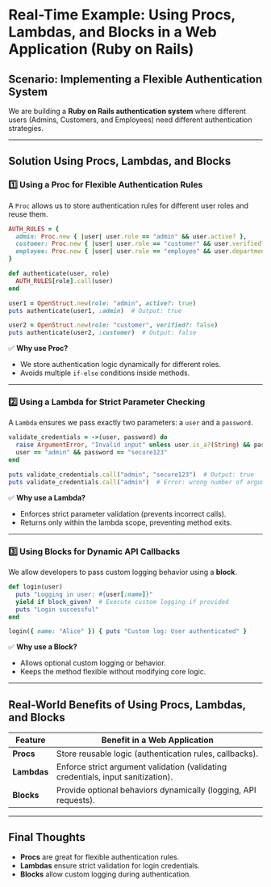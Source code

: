 
# **Real-Time Example: Using Procs, Lambdas, and Blocks in a Web Application (Ruby on Rails)**  

## **Scenario: Implementing a Flexible Authentication System**  
We are building a **Ruby on Rails authentication system** where different users (Admins, Customers, and Employees) need different authentication strategies.  

---

## **Solution Using Procs, Lambdas, and Blocks**  

### **1️⃣ Using a Proc for Flexible Authentication Rules**  
A `Proc` allows us to store authentication rules for different user roles and reuse them.  

```ruby
AUTH_RULES = {
  admin: Proc.new { |user| user.role == "admin" && user.active? },
  customer: Proc.new { |user| user.role == "customer" && user.verified? },
  employee: Proc.new { |user| user.role == "employee" && user.department.present? }
}

def authenticate(user, role)
  AUTH_RULES[role].call(user)
end

user1 = OpenStruct.new(role: "admin", active?: true)
puts authenticate(user1, :admin)  # Output: true

user2 = OpenStruct.new(role: "customer", verified?: false)
puts authenticate(user2, :customer)  # Output: false
```

✅ **Why use Proc?**  
- We store authentication logic dynamically for different roles.  
- Avoids multiple `if-else` conditions inside methods.  

---

### **2️⃣ Using a Lambda for Strict Parameter Checking**  
A `Lambda` ensures we pass exactly two parameters: a `user` and a `password`.  

```ruby
validate_credentials = ->(user, password) do
  raise ArgumentError, "Invalid input" unless user.is_a?(String) && password.is_a?(String)
  user == "admin" && password == "secure123"
end

puts validate_credentials.call("admin", "secure123")  # Output: true
puts validate_credentials.call("admin")  # Error: wrong number of arguments (given 1, expected 2)
```

✅ **Why use a Lambda?**  
- Enforces strict parameter validation (prevents incorrect calls).  
- Returns only within the lambda scope, preventing method exits.  

---

### **3️⃣ Using Blocks for Dynamic API Callbacks**  
We allow developers to pass custom logging behavior using a **block**.  

```ruby
def login(user)
  puts "Logging in user: #{user[:name]}"
  yield if block_given?  # Execute custom logging if provided
  puts "Login successful"
end

login({ name: "Alice" }) { puts "Custom log: User authenticated" }
```

✅ **Why use a Block?**  
- Allows optional custom logging or behavior.  
- Keeps the method flexible without modifying core logic.  

---

## **Real-World Benefits of Using Procs, Lambdas, and Blocks**

| Feature  | Benefit in a Web Application |
|----------|-----------------------------|
| **Procs** | Store reusable logic (authentication rules, callbacks). |
| **Lambdas** | Enforce strict argument validation (validating credentials, input sanitization). |
| **Blocks** | Provide optional behaviors dynamically (logging, API requests). |

---

## **Final Thoughts**  
- **Procs** are great for flexible authentication rules.  
- **Lambdas** ensure strict validation for login credentials.  
- **Blocks** allow custom logging during authentication.  
